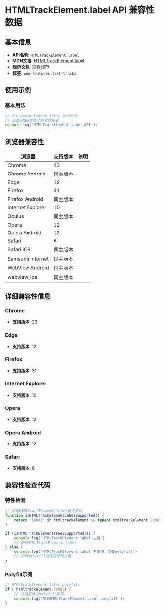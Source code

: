 # HTMLTrackElement.label API 兼容性数据

## 基本信息

- **API名称**: `HTMLTrackElement.label`
- **MDN文档**: [HTMLTrackElement.label](https://developer.mozilla.org/docs/Web/API/HTMLTrackElement/label)
- **规范文档**: [查看规范](https://html.spec.whatwg.org/multipage/media.html#dom-track-label)
- **标签**: `web-features:text-tracks`

## 使用示例

### 基本用法

```javascript
// HTMLTrackElement.label 使用示例
// 请查阅MDN文档了解具体用法
console.log('HTMLTrackElement.label API');
```

## 浏览器兼容性

| 浏览器 | 支持版本 | 说明 |
|--------|----------|------|
| Chrome | 23 |  |
| Chrome Android | 同主版本 |  |
| Edge | 12 |  |
| Firefox | 31 |  |
| Firefox Android | 同主版本 |  |
| Internet Explorer | 10 |  |
| Oculus | 同主版本 |  |
| Opera | 12 |  |
| Opera Android | 12 |  |
| Safari | 6 |  |
| Safari iOS | 同主版本 |  |
| Samsung Internet | 同主版本 |  |
| WebView Android | 同主版本 |  |
| webview_ios | 同主版本 |  |

## 详细兼容性信息

### Chrome

- **支持版本**: 23

### Edge

- **支持版本**: 12

### Firefox

- **支持版本**: 31

### Internet Explorer

- **支持版本**: 10

### Opera

- **支持版本**: 12

### Opera Android

- **支持版本**: 12

### Safari

- **支持版本**: 6

## 兼容性检查代码

### 特性检测

```javascript
// 检查HTMLTrackElement.label是否支持
function isHTMLTrackElementLabelSupported() {
    return 'label' in htmltrackelement && typeof htmltrackelement.label === 'function';
}

if (isHTMLTrackElementLabelSupported()) {
    console.log('HTMLTrackElement.label 支持');
    // 使用HTMLTrackElement.label
} else {
    console.log('HTMLTrackElement.label 不支持，需要polyfill');
    // 加载polyfill或使用替代方案
}
```

### Polyfill示例

```javascript
// HTMLTrackElement.label polyfill
if (!htmltrackelement.label) {
    // 在这里添加polyfill实现
    console.log('加载HTMLTrackElement.label polyfill');
}
```

